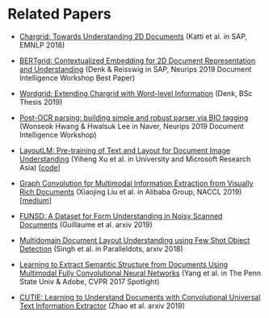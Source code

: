 # Related Papers
- [Chargrid: Towards Understanding 2D Documents](https://arxiv.org/abs/1809.08799) (Katti et al. in SAP, EMNLP 2018)

- [BERTgrid: Contextualized Embedding for 2D Document Representation and Understanding](https://arxiv.org/abs/1909.04948) (Denk & Reisswig in SAP, Neurips 2019 Document Intelligence Workshop Best Paper)

- [Wordgrid: Extending Chargrid with Word-level Information](https://www.researchgate.net/publication/335715433_Wordgrid_Extending_Chargrid_with_Word-level_Information) (Denk, BSc Thesis 2019)

- [Post-OCR parsing: building simple and robust parser via BIO tagging](https://openreview.net/forum?id=SJgjf695UB) (Wonseok Hwang & Hwalsuk Lee in Naver, Neurips 2019 Document Intelligence Workshop)

- [LayoutLM: Pre-training of Text and Layout for Document Image Understanding](https://arxiv.org/abs/1912.13318) (Yiheng Xu et al. in University and Microsoft Research Asia) [[code](https://github.com/microsoft/unilm/tree/master/layoutlm)]

- [Graph Convolution for Multimodal Information Extraction from Visually Rich Documents](https://arxiv.org/abs/1903.11279) (Xiaojing Liu et al. in Alibaba Group, NACCL 2019) [[medium](https://medium.com/analytics-vidhya/paper-synopsis-graph-convolution-for-multimodal-information-extraction-from-visually-rich-a18cc1981ef1)]

- [FUNSD: A Dataset for Form Understanding in Noisy Scanned Documents](https://arxiv.org/pdf/1905.13538.pdf) (Guillaume et al. arxiv 2019)

- [Multidomain Document Layout Understanding using Few Shot Object Detection](https://arxiv.org/abs/1808.07330) (Singh et al. in Paralleldots, arxiv 2018)

- [Learning to Extract Semantic Structure from Documents Using Multimodal Fully Convolutional Neural Networks](https://arxiv.org/abs/1706.02337) (Yang et al. in The Penn State Univ & Adobe, CVPR 2017 Spotlight)

- [CUTIE: Learning to Understand Documents with Convolutional Universal Text Information Extractor](https://arxiv.org/abs/1903.12363) (Zhao et al. arxiv 2019)
